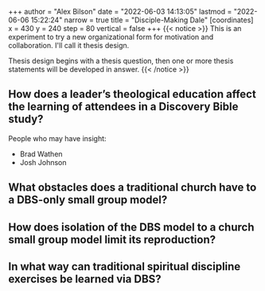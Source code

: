 +++
author = "Alex Bilson"
date = "2022-06-03 14:13:05"
lastmod = "2022-06-06 15:22:24"
narrow = true
title = "Disciple-Making Dale"
[coordinates]
    x = 430
    y = 240
    step = 80
    vertical = false
+++
{{< notice >}}
This is an experiment to try a new organizational form for motivation and collaboration. I'll call it thesis design.

Thesis design begins with a thesis question, then one or more thesis statements will be developed in answer.
{{< /notice >}}

## How does a leader’s theological education affect the learning of attendees in a Discovery Bible study?

People who may have insight:

- Brad Wathen
- Josh Johnson

## What obstacles does a traditional church have to a DBS-only small group model?

## How does isolation of the DBS model to a church small group model limit its reproduction?

## In what way can traditional spiritual discipline exercises be learned via DBS?

